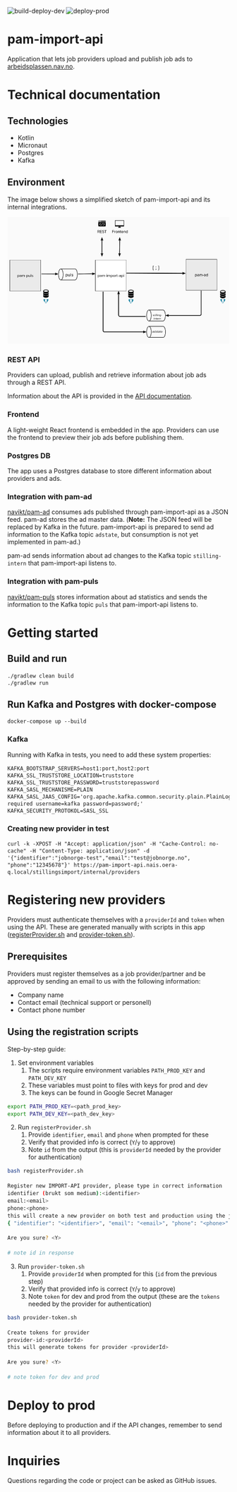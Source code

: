 ![build-deploy-dev](https://github.com/navikt/pam-import-api/workflows/build-deploy-dev/badge.svg)
![deploy-prod](https://github.com/navikt/pam-import-api/workflows/deploy-prod/badge.svg)

pam-import-api
===

Application that lets job providers upload and publish job ads to [arbeidsplassen.nav.no](https://arbeidsplassen.nav.no/).

# Technical documentation

## Technologies

* Kotlin
* Micronaut
* Postgres
* Kafka

## Environment

The image below shows a simplified sketch of pam-import-api and its internal integrations.

![Technical sketch)](images/technical-sketch.png)

### REST API

Providers can upload, publish and retrieve information about job ads through a REST API.

Information about the API is provided in the [API documentation](https://navikt.github.io/pam-import-api/).

### Frontend

A light-weight React frontend is embedded in the app. Providers can use the frontend to preview their job ads before publishing them.

### Postgres DB

The app uses a Postgres database to store different information about providers and ads.

### Integration with pam-ad

[navikt/pam-ad](https://github.com/navikt/pam-ad) consumes ads published through pam-import-api as a JSON feed.
pam-ad
stores the ad master data. (**Note:** The JSON feed will be replaced by Kafka in the future. pam-import-api is
prepared to send ad information to the Kafka topic `adstate`, but consumption is not yet implemented in pam-ad.)

pam-ad sends information about ad changes to the Kafka topic `stilling-intern` that pam-import-api listens to.

### Integration with pam-puls

[navikt/pam-puls](https://github.com/navikt/pam-puls) stores information about ad statistics and sends the
information to the Kafka topic `puls` that pam-import-api listens to.

# Getting started

## Build and run

```
./gradlew clean build
./gradlew run
```

## Run Kafka and Postgres with docker-compose

```
docker-compose up --build
```

### Kafka

Running with Kafka in tests, you need to add these system properties:

```
KAFKA_BOOTSTRAP_SERVERS=host1:port,host2:port
KAFKA_SSL_TRUSTSTORE_LOCATION=truststore
KAFKA_SSL_TRUSTSTORE_PASSWORD=truststorepassword
KAFKA_SASL_MECHANISME=PLAIN
KAFKA_SASL_JAAS_CONFIG='org.apache.kafka.common.security.plain.PlainLoginModule required username=kafka password=password;'
KAFKA_SECURITY_PROTOKOL=SASL_SSL
```

### Creating new provider in test

```
curl -k -XPOST -H "Accept: application/json" -H "Cache-Control: no-cache" -H "Content-Type: application/json" -d '{"identifier":"jobnorge-test","email":"test@jobnorge.no", "phone":"12345678"}' https://pam-import-api.nais.oera-q.local/stillingsimport/internal/providers
```

# Registering new providers

Providers must authenticate themselves with a `providerId` and `token` when using the API. These are generated manually with scripts in this app ([registerProvider.sh]() and [provider-token.sh]()).

## Prerequisites

Providers must register themselves as a job provider/partner and be approved by sending an email to us with the following information:
* Company name
* Contact email (technical support or personell)
* Contact phone number

## Using the registration scripts

Step-by-step guide:

1. Set environment variables
    1. The scripts require environment variables `PATH_PROD_KEY` and `PATH_DEV_KEY`
    2. These variables must point to files with keys for prod and dev
    3. The keys can be found in Google Secret Manager

```bash
export PATH_PROD_KEY=<path_prod_key>
export PATH_DEV_KEY=<path_dev_key>
```

2. Run `registerProvider.sh`
    1. Provide `identifier`, `email` and `phone` when prompted for these
    2. Verify that provided info is correct (`Y`/`y` to approve)
    3. Note `id` from the output (this is `providerId` needed by the provider for authentication)

```bash
bash registerProvider.sh

Register new IMPORT-API provider, please type in correct information
identifier (brukt som medium):<identifier>
email:<email>
phone:<phone>
this will create a new provider on both test and production using the json file:
{ "identifier": "<identifier>", "email": "<email>", "phone": "<phone>" } 

Are you sure? <Y>

# note id in response
```

3. Run `provider-token.sh`
    1. Provide `providerId` when prompted for this (`id` from the previous step)
    2. Verify that provided info is correct (`Y`/`y` to approve)
    3. Note `token` for dev and prod from the output (these are the `tokens` needed by the provider for authentication)

```bash
bash provider-token.sh

Create tokens for provider
provider-id:<providerId>
this will generate tokens for provider <providerId>

Are you sure? <Y>

# note token for dev and prod
```

# Deploy to prod

Before deploying to production and if the API changes, remember to send information about it to all providers.

# Inquiries

Questions regarding the code or project can be asked as GitHub issues.



